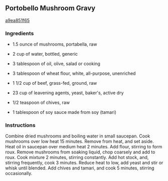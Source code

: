 ## Portobello Mushroom Gravy

[a9ea851f65](http://www.vegetariantimes.com/recipe/portobello-mushroom-gravy/)

### Ingredients

 - 1.5 ounce of mushrooms, portabella, raw

 - 2 cup of water, bottled, generic

 - 3 tablespoon of oil, olive, salad or cooking

 - 3 tablespoon of wheat flour, white, all-purpose, unenriched

 - 1 1/2 cup of beef, grass-fed, ground, raw

 - 23 cup of leavening agents, yeast, baker's, active dry

 - 1/2 teaspoon of chives, raw

 - 1 tablespoon of soy sauce made from soy (tamari)

### Instructions

Combine dried mushrooms and boiling water in small saucepan. Cook mushrooms over low heat 15 minutes. Remove from heat, and set aside. Heat oil in saucepan over medium heat 2 minutes. Add flour, stirring to form roux. Remove mushrooms from soaking liquid, chop coarsely and add to roux. Cook mixture 2 minutes, stirring constantly. Add hot stock, and, stirring frequently, cook 3 minutes. Reduce heat to low, add yeast and stir or whisk until blended. Add chives and tamari, and cook 5 minutes, stirring occasionally.
